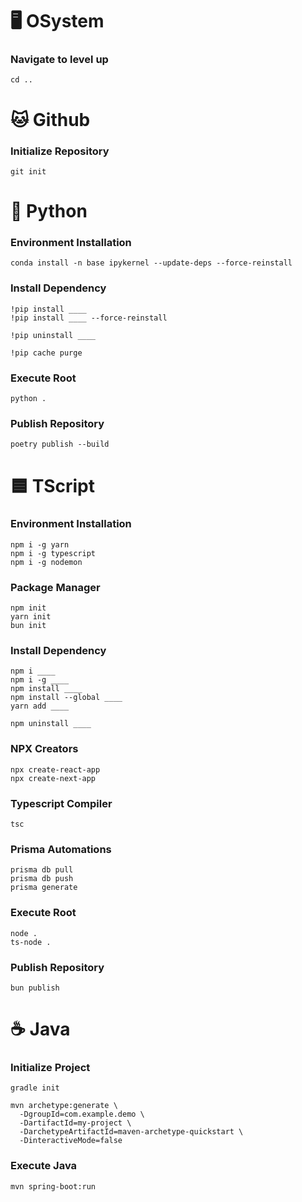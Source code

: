 # 🖥️ OSystem

### Navigate to level up
```
cd ..
```


# 🐱 Github

### Initialize Repository
```
git init
```


# 🐍 Python

### Environment Installation
```
conda install -n base ipykernel --update-deps --force-reinstall
```

### Install Dependency
```
!pip install ____
!pip install ____ --force-reinstall
```

``` Uninstall Dependency
!pip uninstall ____
```

``` Clear Cache
!pip cache purge
```

### Execute Root
```
python .
```

### Publish Repository
```
poetry publish --build
```


# 🟦 TScript

### Environment Installation
```
npm i -g yarn
npm i -g typescript 
npm i -g nodemon
```

### Package Manager
```
npm init
yarn init
bun init
```

### Install Dependency
```
npm i ____
npm i -g ____
npm install ____
npm install --global ____
yarn add ____
```

```
npm uninstall ____
```

### NPX Creators
```
npx create-react-app
npx create-next-app
```

### Typescript Compiler
```
tsc
```

### Prisma Automations
```
prisma db pull
prisma db push
prisma generate
```

### Execute Root
```
node .
ts-node .
```

### Publish Repository
```
bun publish
```


# ☕ Java

### Initialize Project
```
gradle init
```

```
mvn archetype:generate \
  -DgroupId=com.example.demo \
  -DartifactId=my-project \
  -DarchetypeArtifactId=maven-archetype-quickstart \
  -DinteractiveMode=false
```

### Execute Java
```
mvn spring-boot:run
```
